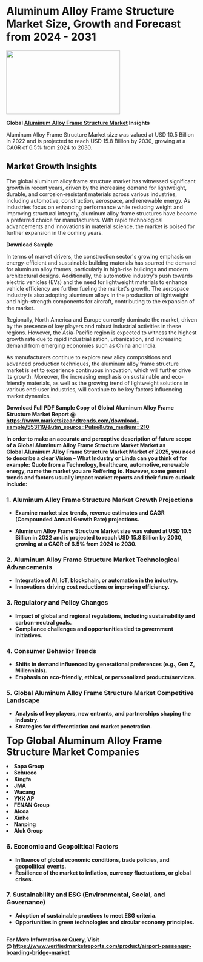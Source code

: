 <H1>Aluminum Alloy Frame Structure Market Size, Growth and Forecast from 2024 - 2031</H1><img class="aligncenter size-medium wp-image-584254" src="https://thirdeyenews.in/wp-content/uploads/2024/09/Global-Market-Research-300x168.jpeg" alt="" width="300" height="168" /><p><strong>Global&nbsp;<a href="https://www.marketsizeandtrends.com/download-sample/553119/&amp;utm_source=Pulse&amp;utm_medium=210">Aluminum Alloy Frame Structure Market</a> Insights</strong></p><p>Aluminum Alloy Frame Structure Market size was valued at USD 10.5 Billion in 2022 and is projected to reach USD 15.8 Billion by 2030, growing at a CAGR of 6.5% from 2024 to 2030.</p><p><h2>Market Growth Insights</h2> <p>The global aluminum alloy frame structure market has witnessed significant growth in recent years, driven by the increasing demand for lightweight, durable, and corrosion-resistant materials across various industries, including automotive, construction, aerospace, and renewable energy. As industries focus on enhancing performance while reducing weight and improving structural integrity, aluminum alloy frame structures have become a preferred choice for manufacturers. With rapid technological advancements and innovations in material science, the market is poised for further expansion in the coming years.</p> <p><strong>Download Sample</strong></p> <p>In terms of market drivers, the construction sector's growing emphasis on energy-efficient and sustainable building materials has spurred the demand for aluminum alloy frames, particularly in high-rise buildings and modern architectural designs. Additionally, the automotive industry's push towards electric vehicles (EVs) and the need for lightweight materials to enhance vehicle efficiency are further fueling the market's growth. The aerospace industry is also adopting aluminum alloys in the production of lightweight and high-strength components for aircraft, contributing to the expansion of the market.</p> <p>Regionally, North America and Europe currently dominate the market, driven by the presence of key players and robust industrial activities in these regions. However, the Asia-Pacific region is expected to witness the highest growth rate due to rapid industrialization, urbanization, and increasing demand from emerging economies such as China and India.</p> <p>As manufacturers continue to explore new alloy compositions and advanced production techniques, the aluminum alloy frame structure market is set to experience continuous innovation, which will further drive its growth. Moreover, the increasing emphasis on sustainable and eco-friendly materials, as well as the growing trend of lightweight solutions in various end-user industries, will continue to be key factors influencing market dynamics.</p> <p><strong></p><p><span class=""><strong>Download Full PDF Sample Copy of Global Aluminum Alloy Frame Structure Market Report</strong> @ <a href="https://www.marketsizeandtrends.com/download-sample/553119/&amp;utm_source=Pulse&amp;utm_medium=210" target="_blank">https://www.marketsizeandtrends.com/download-sample/553119/&amp;utm_source=Pulse&amp;utm_medium=210</a></span></p><p>In order to make an accurate and perceptive description of future scope of a Global&nbsp;Aluminum Alloy Frame Structure Market Market as Global&nbsp;Aluminum Alloy Frame Structure Market Market of 2025, you need to describe a clear Vision &ndash; What Industry or Linda can you think of for example: Quote from a Technology, healthcare, automotive, renewable energy, name the market you are Reffering to. However, some general trends and factors usually impact market reports and their future outlook include:</p><h3>1.&nbsp;<strong>Aluminum Alloy Frame Structure Market Growth Projections</strong></h3><ul><li>Examine market size trends, revenue estimates and CAGR (Compounded Annual Growth Rate) projections.</li><li><p>Aluminum Alloy Frame Structure Market size was valued at USD 10.5 Billion in 2022 and is projected to reach USD 15.8 Billion by 2030, growing at a CAGR of 6.5% from 2024 to 2030.</p></li></ul><h3>2.&nbsp;<strong>Aluminum Alloy Frame Structure Market Technological Advancements</strong></h3><ul><li>Integration of AI, IoT, blockchain, or automation in the industry.</li><li>Innovations driving cost reductions or improving efficiency.</li></ul><h3>3.&nbsp;<strong>Regulatory and Policy Changes</strong></h3><ul><li>Impact of global and regional regulations, including sustainability and carbon-neutral goals.</li><li>Compliance challenges and opportunities tied to government initiatives.</li></ul><h3>4.&nbsp;<strong>Consumer Behavior Trends</strong></h3><ul><li>Shifts in demand influenced by generational preferences (e.g., Gen Z, Millennials).</li><li>Emphasis on eco-friendly, ethical, or personalized products/services.</li></ul><h3>5.&nbsp;<strong>Global Aluminum Alloy Frame Structure Market Competitive Landscape</strong></h3><ul><li>Analysis of key players, new entrants, and partnerships shaping the industry.</li><li>Strategies for differentiation and market penetration.</li></ul><p data-pm-slice="1 1 []"><span style="color: inherit; font-family: inherit; font-size: 25px;">Top Global Aluminum Alloy Frame Structure Market Companies</span></p><div class="" data-test-id=""><p><li>Sapa Group</li><li> Schueco</li><li> Xingfa</li><li> JMA</li><li> Wacang</li><li> YKK AP</li><li> FENAN Group</li><li> Alcoa</li><li> Xinhe</li><li> Nanping</li><li> Aluk Group</li></p></div><h3>6.&nbsp;<strong>Economic and Geopolitical Factors</strong></h3><ul><li>Influence of global economic conditions, trade policies, and geopolitical events.</li><li>Resilience of the market to inflation, currency fluctuations, or global crises.</li></ul><h3>7.&nbsp;<strong>Sustainability and ESG (Environmental, Social, and Governance)</strong></h3><ul><li>Adoption of sustainable practices to meet ESG criteria.</li><li>Opportunities in green technologies and circular economy principles.</li></ul><h2><strong style="font-size: 14px;">For More Information or Query, Visit @&nbsp;</strong><a style="background-color: #ffffff; font-size: 14px;" href="https://www.marketsizeandtrends.com/report/aluminum-alloy-frame-structure-market/" target="_blank">https://www.verifiedmarketreports.com/product/airport-passenger-boarding-bridge-market</a></h2>
